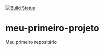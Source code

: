 [![Build Status](https://travis-ci.org/MarcosSilva001/meu-primeiro-projeto.svg?branch=master)](https://travis-ci.org/MarcosSilva001/meu-primeiro-projeto)
# meu-primeiro-projeto
Meu primeiro repositário
